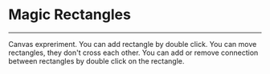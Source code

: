 # Magic Rectangles
---
Canvas expreriment.
You can add rectangle by double click.
You can move rectangles, they don't cross each other.
You can add or remove connection between rectangles by double click on the rectangle.